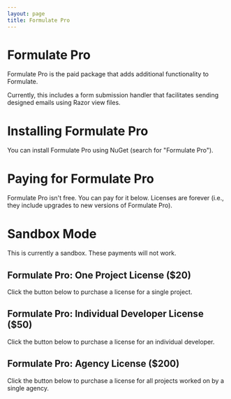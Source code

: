 ```yaml
---
layout: page
title: Formulate Pro
---
```


# Formulate Pro

Formulate Pro is the paid package that adds additional functionality to Formulate.

Currently, this includes a form submission handler that facilitates sending designed emails using Razor view files.

# Installing Formulate Pro

You can install Formulate Pro using NuGet (search for "Formulate Pro").

# Paying for Formulate Pro

Formulate Pro isn't free. You can pay for it below. Licenses are forever (i.e., they include upgrades to new versions of Formulate Pro).

<div class="sandbox-notice">
  <h1>Sandbox Mode</h1>
  <p>This is currently a sandbox. These payments will not work.</p>
</div>
<div class="payment-option">
  <h2>Formulate Pro: One Project License ($20)</h2>
  <p>Click the button below to purchase a license for a single project.</p>
  <div id="paypal-button-container-20"></div>
</div>
<div class="payment-option">
  <h2>Formulate Pro: Individual Developer License ($50)</h2>
  <p>Click the button below to purchase a license for an individual developer.</p>
  <div id="paypal-button-container-50"></div>
</div>
<div class="payment-option">
  <h2>Formulate Pro: Agency License ($200)</h2>
  <p>Click the button below to purchase a license for all projects worked on by a single agency.</p>
  <div id="paypal-button-container-200"></div>
</div>
<script src="https://www.paypal.com/sdk/js?client-id=AfrnUk_KuwCXRegkqT2NJacEwMQ5D5tYdmwLntcuc-RtLDL7jfKwpvcVQ5PoYPkhQXN44Ch-5fSc7NMs&currency=USD"></script>
<script>
  setupButton('#paypal-button-container-20', '20.00');
  setupButton('#paypal-button-container-50', '50.00');
  setupButton('#paypal-button-container-200', '200.00');
  function setupButton(selector, amount) {
    paypal.Buttons({
      fundingSource: paypal.FUNDING.CARD,
      createOrder: function(data, actions) {
        return actions.order.create({
          purchase_units: [{
            amount: {
              currency_code: 'USD',
              value: amount
            }
          }]
        });
      },
      onApprove: function(data, actions) {
        return actions.order.capture().then(function(details) {
          alert('Your payment is complete. You are now licensed to use Formulate Pro.');
          let paypalContainer = document.querySelector(selector);
          paypalContainer.innerHTML = '<p class="confirmation-message">Your payment is complete. You are now licensed to use Formulate Pro.</p>'
        });
      }
    }).render(selector);
  }
</script>